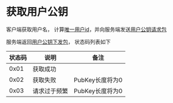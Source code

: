 # 获取用户公钥
客户端获取用户名， 计算[唯一用户id](../defines.md#唯一用户id)，并向服务端发送[用户公钥请求包](../struct/communicate-package.md#用户公钥请求包)

服务端返回[用户公钥下发包](../struct/communicate-package.md#用户公钥下发包)， 状态码列表如下

| 状态码 | 说明         | 备注            |
| ------ | ------------ | --------------- |
| 0x01   | 获取成功     |                 |
| 0x02   | 获取失败     | PubKey长度将为0 |
| 0x03   | 请求过于频繁 | PubKey长度将为0 |
